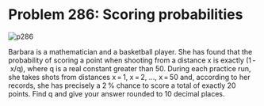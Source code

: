 # Problem 286: Scoring probabilities

![p286](img/286.gif)

Barbara is a mathematician and a basketball player. She has found that
the probability of scoring a point when shooting from a distance x is
exactly (1 - x/q), where q is a real constant greater than 50. During
each practice run, she takes shots from distances x = 1, x = 2, ...,
x = 50 and, according to her records, she has precisely a 2 % chance to
score a total of exactly 20 points. Find q and give your answer rounded
to 10 decimal places.